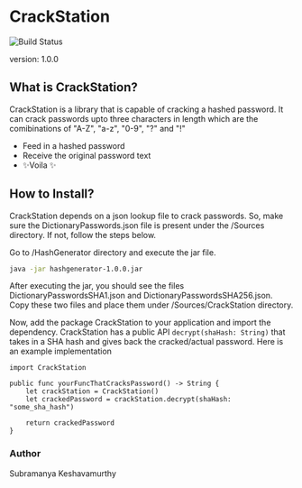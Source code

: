# CrackStation
![Build Status](https://github.com/subramanya1702/CrackStation/actions/workflows/swift.yml/badge.svg)

version: 1.0.0

## What is CrackStation?

CrackStation is a library that is capable of cracking a hashed password. It can crack passwords upto three characters in length which are the comibinations of "A-Z", "a-z", "0-9", "?" and "!"
- Feed in a hashed password
- Receive the original password text
- ✨Voila ✨

## How to Install?

CrackStation depends on a json lookup file to crack passwords. So, make sure the DictionaryPasswords.json file is present under the /Sources directory. If not, follow the steps below.

Go to /HashGenerator directory and execute the jar file.

```sh
java -jar hashgenerator-1.0.0.jar
```

After executing the jar, you should see the files DictionaryPasswordsSHA1.json and DictionaryPasswordsSHA256.json. Copy these two files and place them under /Sources/CrackStation directory.

Now, add the package CrackStation to your application and import the dependency. CrackStation has a public API `decrypt(shaHash: String)` that takes in a SHA hash and gives back the cracked/actual password.
Here is an example implementation
```
import CrackStation

public func yourFuncThatCracksPassword() -> String {
    let crackStation = CrackStation()
    let crackedPassword = crackStation.decrypt(shaHash: "some_sha_hash")
    
    return crackedPassword
}
```

### Author
Subramanya Keshavamurthy

